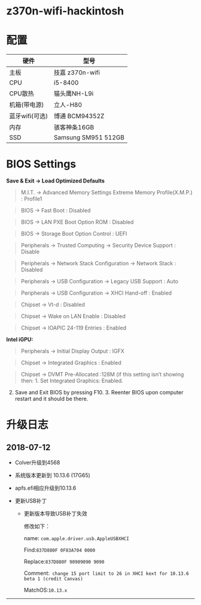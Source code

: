 # z370n-wifi-hackintosh
# 配置

硬件 | 型号 
---|---
主板 | 技嘉 z370n-wifi  
CPU| i5-8400 
CPU散热|猫头鹰NH-L9i 
机箱(带电源)|立人-H80 
蓝牙wifi(可选)|博通 BCM94352Z 
内存| 骇客神条16GB 
SSD | Samsung SM951 512GB 


# BIOS Settings
**Save & Exit → Load Optimized Defaults**

> M.I.T. → Advanced Memory Settings Extreme Memory Profile(X.M.P.) : Profile1

> BIOS → Fast Boot : Disabled

> BIOS → LAN PXE Boot Option ROM : Disabled

> BIOS → Storage Boot Option Control : UEFI

> Peripherals → Trusted Computing → Security Device Support : Disable

> Peripherals → Network Stack Configuration → Network Stack : Disabled

> Peripherals → USB Configuration → Legacy USB Support : Auto

> Peripherals → USB Configuration → XHCI Hand-off : Enabled

> Chipset → Vt-d : Disabled

> Chipset → Wake on LAN Enable : Disabled

> Chipset → IOAPIC 24-119 Entries : Enabled

 **Intel iGPU:**
> Peripherals → Initial Display Output : IGFX

> Chipset → Integrated Graphics : Enabled

> Chipset → DVMT Pre-Allocated :128M (if this setting isn’t showing then: 1. Set Integrated Graphics: Enabled. 

2. Save and Exit BIOS by pressing F10. 3. Reenter BIOS upon computer restart and it should be there.

# 升级日志

  ## 2018-07-12

 - Colver升级到4568

 - 系统版本更新到 10.13.6 (17G65)

 - apfs.efi相应升级到10.13.6

 - 更新USB补丁

    - 更新版本导致USB补丁失效

      修改如下：

      name: `com.apple.driver.usb.AppleUSBXHCI`

      Find:`837D880F 0F83A704 0000`

      Replace:`837D880F 90909090 9090`

      Comment:` change 15 port limit to 26 in XHCI kext for 10.13.6 beta 1 (credit Canvas)`

      MatchOS:`10.13.x`

---


